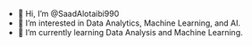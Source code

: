 - 👋 Hi, I’m @SaadAlotaibi990
- 👀 I’m interested in Data Analytics, Machine Learning, and AI.
- 🌱 I’m currently learning Data Analysis and Machine Learning.


<!---
SaadAlotaibi990/SaadAlotaibi990 is a ✨ special ✨ repository because its `README.md` (this file) appears on your GitHub profile.
You can click the Preview link to take a look at your changes.
--->

